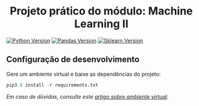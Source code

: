 <h1 align="center">Projeto prático do módulo: Machine Learning II</h1>

[![Python Version][python-image]][python-url]
[![Pandas Version][pandas-image]][pandas-url]
[![Sklearn Version][scikit-learn-image]][scikit-learn-url]

## Configuração de desenvolvimento
<p align="justify">Gere um ambiente virtual e baixe as dependências do projeto: </p>

~~~Python
pip3.8 install -r requirements.txt 
~~~

_Em caso de dúvidas, consulte este [artigo sobre ambiente virtual][ambiente-url]._ 

[ambiente-url]: https://tutorial.djangogirls.org/pt/django_installation/
[python-url]: https://www.python.org/downloads/release/python-3810/
[python-image]: https://img.shields.io/badge/python-v3.8.10-blue
[pandas-image]: https://img.shields.io/badge/pandas-v1.5.3-red
[pandas-url]: https://pandas.pydata.org/docs/whatsnew/index.html
[scikit-learn-image]: https://img.shields.io/badge/scikit--learn-v1.2.1-brightgreen
[scikit-learn-url]: https://scikit-learn.org/stable/auto_examples/release_highlights/plot_release_highlights_1_2_0.html

